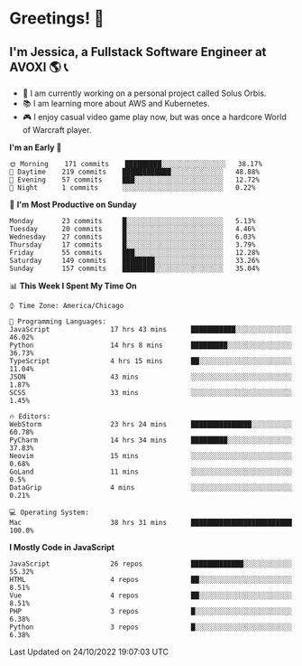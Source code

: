# Greetings! 🧠

## I'm Jessica, a Fullstack Software Engineer at AVOXI 🌎 📞

- 🌟 I am currently working on a personal project called Solus Orbis.
- 📚 I am learning more about AWS and Kubernetes.
- 🎮 I enjoy casual video game play now, but was once a hardcore World of Warcraft player.

<!--START_SECTION:waka-->
**I'm an Early 🐤** 

```text
🌞 Morning    171 commits    █████████░░░░░░░░░░░░░░░░   38.17% 
🌆 Daytime    219 commits    ████████████░░░░░░░░░░░░░   48.88% 
🌃 Evening    57 commits     ███░░░░░░░░░░░░░░░░░░░░░░   12.72% 
🌙 Night      1 commits      ░░░░░░░░░░░░░░░░░░░░░░░░░   0.22%

```
📅 **I'm Most Productive on Sunday** 

```text
Monday       23 commits     █░░░░░░░░░░░░░░░░░░░░░░░░   5.13% 
Tuesday      20 commits     █░░░░░░░░░░░░░░░░░░░░░░░░   4.46% 
Wednesday    27 commits     █░░░░░░░░░░░░░░░░░░░░░░░░   6.03% 
Thursday     17 commits     █░░░░░░░░░░░░░░░░░░░░░░░░   3.79% 
Friday       55 commits     ███░░░░░░░░░░░░░░░░░░░░░░   12.28% 
Saturday     149 commits    ████████░░░░░░░░░░░░░░░░░   33.26% 
Sunday       157 commits    ████████░░░░░░░░░░░░░░░░░   35.04%

```


📊 **This Week I Spent My Time On** 

```text
⌚︎ Time Zone: America/Chicago

💬 Programming Languages: 
JavaScript               17 hrs 43 mins      ███████████░░░░░░░░░░░░░░   46.02% 
Python                   14 hrs 8 mins       █████████░░░░░░░░░░░░░░░░   36.73% 
TypeScript               4 hrs 15 mins       ██░░░░░░░░░░░░░░░░░░░░░░░   11.04% 
JSON                     43 mins             ░░░░░░░░░░░░░░░░░░░░░░░░░   1.87% 
SCSS                     33 mins             ░░░░░░░░░░░░░░░░░░░░░░░░░   1.45%

🔥 Editors: 
WebStorm                 23 hrs 24 mins      ███████████████░░░░░░░░░░   60.78% 
PyCharm                  14 hrs 34 mins      █████████░░░░░░░░░░░░░░░░   37.83% 
Neovim                   15 mins             ░░░░░░░░░░░░░░░░░░░░░░░░░   0.68% 
GoLand                   11 mins             ░░░░░░░░░░░░░░░░░░░░░░░░░   0.5% 
DataGrip                 4 mins              ░░░░░░░░░░░░░░░░░░░░░░░░░   0.21%

💻 Operating System: 
Mac                      38 hrs 31 mins      █████████████████████████   100.0%

```

**I Mostly Code in JavaScript** 

```text
JavaScript               26 repos            █████████████░░░░░░░░░░░░   55.32% 
HTML                     4 repos             ██░░░░░░░░░░░░░░░░░░░░░░░   8.51% 
Vue                      4 repos             ██░░░░░░░░░░░░░░░░░░░░░░░   8.51% 
PHP                      3 repos             █░░░░░░░░░░░░░░░░░░░░░░░░   6.38% 
Python                   3 repos             █░░░░░░░░░░░░░░░░░░░░░░░░   6.38%

```



 Last Updated on 24/10/2022 19:07:03 UTC
<!--END_SECTION:waka-->

<!--
**jessikuh/jessikuh** is a ✨ _special_ ✨ repository because its `README.md` (this file) appears on your GitHub profile.

Here are some ideas to get you started:

- 🔭 I’m currently working on ...
- 🌱 I’m currently learning ...
- 👯 I’m looking to collaborate on ...
- 🤔 I’m looking for help with ...
- 💬 Ask me about ...
- 📫 How to reach me: ...
- 😄 Pronouns: ...
- ⚡ Fun fact: ...
-->
